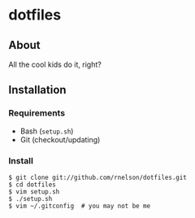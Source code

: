 dotfiles
========
About
-----
All the cool kids do it, right?

Installation
------------
### Requirements
+ Bash (`setup.sh`)
+ Git (checkout/updating)

### Install
    $ git clone git://github.com/rnelson/dotfiles.git
    $ cd dotfiles
    $ vim setup.sh
    $ ./setup.sh
    $ vim ~/.gitconfig  # you may not be me
